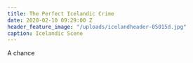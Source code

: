 ```yaml
---
title: The Perfect Icelandic Crime
date: 2020-02-10 09:29:00 Z
header_feature_image: "/uploads/icelandheader-05015d.jpg"
caption: Icelandic Scene
---
```


A chance 